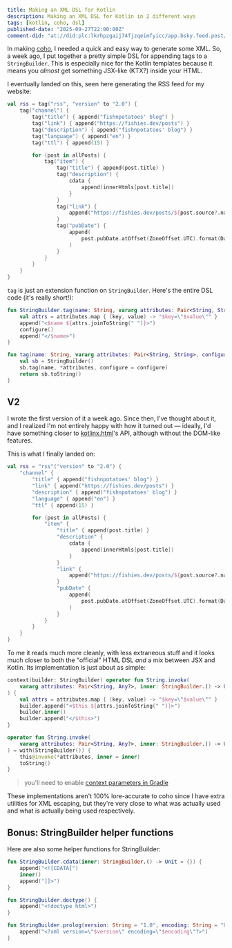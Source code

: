 ```yaml
title: Making an XML DSL for Kotlin
description: Making an XML DSL for Kotlin in 2 different ways
tags: [kotlin, coho, dsl]
published-date: "2025-09-27T22:00:00Z"
comment-did: "at://did:plc:lkrhpzgaij74fjzqeimfyicc/app.bsky.feed.post/3lzuaqwkbm223"
```

In making [coho](/posts/coho.md), I needed a quick and easy way to generate some XML.
So, a week ago, I put together a pretty simple DSL for appending tags to a `StringBuilder`.
This is especially nice for the Kotlin templates because it means you *almost* get something JSX-like (KTX?) inside your HTML.

I eventually landed on this, seen here generating the RSS feed for my website:

```kotlin
val rss = tag("rss", "version" to "2.0") {
    tag("channel") {
        tag("title") { append("fishnpotatoes' blog") }
        tag("link") { append("https://fishies.dev/posts") }
        tag("description") { append("fishnpotatoes' blog") }
        tag("language") { append("en") }
        tag("ttl") { append(15) }

        for (post in allPosts) {
            tag("item") {
                tag("title") { append(post.title) }
                tag("description") {
                    cdata {
                        append(innerHtmls[post.title])
                    }
                }
                tag("link") {
                    append("https://fishies.dev/posts/${post.source?.nameWithoutExtension}.html")
                }
                tag("pubDate") {
                    append(
                        post.pubDate.atOffset(ZoneOffset.UTC).format(DateTimeFormatter.RFC_1123_DATE_TIME)
                    )
                }
            }
        }
    }
}
```

`tag` is just an extension function on `StringBuilder`. Here's the entire DSL code (it's really short!):

```kotlin
fun StringBuilder.tag(name: String, vararg attributes: Pair<String, String>, configure: StringBuilder.() -> Unit = {}) {
    val attrs = attributes.map { (key, value) -> "$key=\"$value\"" }
    append("<$name ${attrs.joinToString(" ")}>")
    configure()
    append("</$name>")
}

fun tag(name: String, vararg attributes: Pair<String, String>, configure: StringBuilder.() -> Unit = {}): String {
    val sb = StringBuilder()
    sb.tag(name, *attributes, configure = configure)
    return sb.toString()
}
```

## V2

I wrote the first version of it a week ago.
Since then, I've thought about it, and I realized I'm not entirely happy with how it turned out — ideally, I'd have something closer to [kotlinx.html](https://github.com/Kotlin/kotlinx.html)'s API, although without the DOM-like features.

This is what I finally landed on:

```kotlin
val rss = "rss"("version" to "2.0") {
    "channel" {
        "title" { append("fishnpotatoes' blog") }
        "link" { append("https://fishies.dev/posts") }
        "description" { append("fishnpotatoes' blog") }
        "language" { append("en") }
        "ttl" { append(15) }

        for (post in allPosts) {
            "item" {
                "title" { append(post.title) }
                "description" {
                    cdata {
                        append(innerHtmls[post.title])
                    }
                }
                "link" {
                    append("https://fishies.dev/posts/${post.source?.nameWithoutExtension}.html")
                }
                "pubDate" {
                    append(
                        post.pubDate.atOffset(ZoneOffset.UTC).format(DateTimeFormatter.RFC_1123_DATE_TIME)
                    )
                }
            }
        }
    }
}
```

To me it reads much more cleanly, with less extraneous stuff and it looks much closer to both the "official" HTML DSL *and* a mix between JSX and Kotlin.
Its implementation is just about as simple:

```kotlin
context(builder: StringBuilder) operator fun String.invoke(
    vararg attributes: Pair<String, Any?>, inner: StringBuilder.() -> Unit = {}
) {
    val attrs = attributes.map { (key, value) -> "$key=\"$value\"" }
    builder.append("<$this ${attrs.joinToString(" ")}>")
    builder.inner()
    builder.append("</$this>")
}

operator fun String.invoke(
    vararg attributes: Pair<String, Any?>, inner: StringBuilder.() -> Unit = {}
) = with(StringBuilder()) {
    this@invoke(*attributes, inner = inner)
    toString()
}
```

> you'll need to enable [context parameters in Gradle](https://kotlinlang.org/docs/context-parameters.html#how-to-enable-context-parameters)

These implementations aren't 100% lore-accurate to coho since I have extra utilities for XML escaping, but they're very close to what was actually used and what is actually being used respectively.

## Bonus: StringBuilder helper functions

Here are also some helper functions for StringBuilder:

```kotlin
fun StringBuilder.cdata(inner: StringBuilder.() -> Unit = {}) {
    append("<![CDATA[")
    inner()
    append("]]>")
}

fun StringBuilder.doctype() {
    append("<!doctype html>")
}

fun StringBuilder.prolog(version: String = "1.0", encoding: String = "UTF-8") {
    append("<?xml version=\"$version\" encoding=\"$encoding\"?>")
}
```
